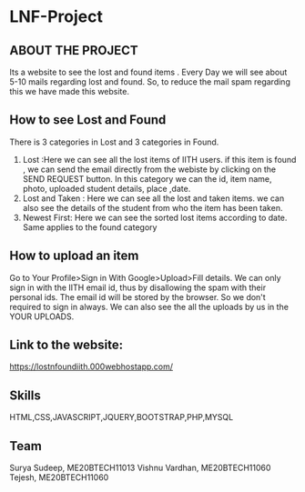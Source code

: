 # LNF-Project
## ABOUT THE PROJECT
Its a website to see the lost and found items . Every Day we will see about 5-10 mails regarding lost and found. So, to reduce the mail spam regarding this we have made this website.
## How to see Lost and Found
There is 3 categories in Lost and 3 categories in Found.
1) Lost :Here we can see all the lost items of IITH users. if this item is found , we can send the email directly from the webiste by clicking on the SEND REQUEST button. In this category we can the id, item name, photo, uploaded student details, place ,date.
2) Lost and Taken : Here we can see all the lost and taken items. we can also see the details of the student from who the item has been taken.
3) Newest First: Here we can see the sorted lost items according to date.
Same applies to the found category
## How to upload an item
Go to Your Profile>Sign in With Google>Upload>Fill details.
We can only sign in with the IITH email id, thus by disallowing the spam with their personal ids. The email id will be stored by the browser. So we don't required to sign in always. We can also see the all the uploads by us in the YOUR UPLOADS.
## Link to the website:
https://lostnfoundiith.000webhostapp.com/
## Skills
HTML,CSS,JAVASCRIPT,JQUERY,BOOTSTRAP,PHP,MYSQL
## Team
Surya Sudeep, ME20BTECH11013
Vishnu Vardhan, ME20BTECH11060
Tejesh, ME20BTECH11060
